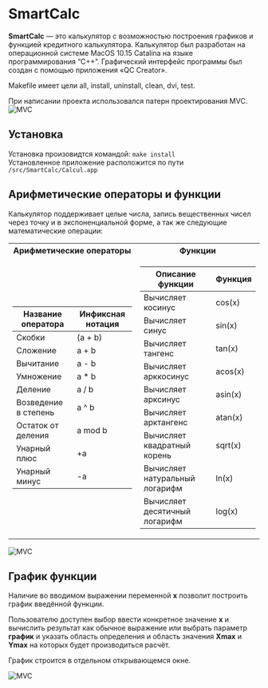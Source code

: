 # SmartCalc
**SmartCalc** — это калькулятор с возможностью построения графиков и функцией кредитного калькулятора. Калькулятор был разработан на операционной системе MacOS 10.15 Catalina на языке  программирования “C++”. Графический интерфейс программы был создан с помощью приложения «QC Creator».

Makefile имеет цели all, install, uninstall, clean, dvi, test. 

При написании проекта использовался патерн проектирования MVC.
![MVC](https://cdn.discordapp.com/attachments/500212367083307008/1110133662013464606/MVC-Process.png)
## Установка
Установка произовидтся командой: `make install`  
Установленное приложение расположится по пути `/src/SmartCalc/Calcul.app`
## Арифметические операторы и функции
Калькулятор поддерживает целые числа, запись вещественных чисел через точку и в экспоненциальной форме, а так же следующие математические операции:

<table>
<tr><th>Арифметические операторы</th><th>Функции</th></tr>
<tr><td>
 
| Название оператора | Инфиксная нотация |
| ------ | ------ |
| Скобки | (a + b) |
| Сложение | a + b |
| Вычитание | a - b |
| Умножение | a * b |
| Деление | a / b |
| Возведение в степень | a ^ b |
| Остаток от деления | a mod b |
| Унарный плюс | +a |
| Унарный минус | -a |

 </td><td>
   
| Описание функции | Функция |   
| ---------------- | ------- |  
| Вычисляет косинус | cos(x) |   
| Вычисляет синус | sin(x) |  
| Вычисляет тангенс | tan(x) |  
| Вычисляет арккосинус | acos(x) | 
| Вычисляет арксинус | asin(x) | 
| Вычисляет арктангенс | atan(x) |
| Вычисляет квадратный корень | sqrt(x) |
| Вычисляет натуральный логарифм | ln(x) | 
| Вычисляет десятичный логарифм | log(x) |

</td></tr> </table>
   
 ![MVC](https://media.discordapp.net/attachments/500212367083307008/1110134881947762719/image.png)
  
## График функции
Наличие во вводимом выражении переменной **x** позволит построить график введённой функции.

Пользователю доступен выбор ввести конкретное значение **x** и вычислить результат как обычное выражение или выбрать параметр **график** и указать область определения и область значения **Xmax** и **Ymax** на которых будет производиться расчёт.

График строится в отдельном открывающемся окне.

 ![MVC](https://media.discordapp.net/attachments/500212367083307008/1110136795418607626/image.png)


